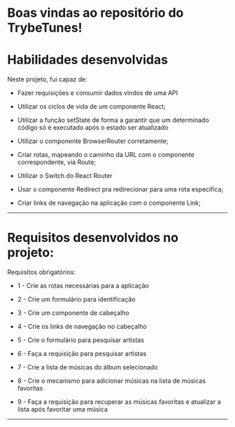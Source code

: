 # Boas vindas ao repositório do TrybeTunes!
# Habilidades desenvolvidas
Neste projeto, fui capaz de:

- Fazer requisições e consumir dados vindos de uma API

- Utilizar os ciclos de vida de um componente React;

- Utilizar a função setState de forma a garantir que um determinado código só é executado após o estado ser atualizado

- Utilizar o componente BrowserRouter corretamente;

- Criar rotas, mapeando o caminho da URL com o componente correspondente, via Route;

- Utilizar o Switch do React Router

- Usar o componente Redirect pra redirecionar para uma rota específica;

- Criar links de navegação na aplicação com o componente Link;


---

# Requisitos desenvolvidos no projeto:
<p> Requisitos obrigatórios:

- 1 - Crie as rotas necessárias para a aplicação

- 2 - Crie um formulário para identificação

- 3 - Crie um componente de cabeçalho
    
- 4 - Crie os links de navegação no cabeçalho
 
- 5 - Crie o formulário para pesquisar artistas
    
- 6 - Faça a requisição para pesquisar artistas
    
- 7 - Crie a lista de músicas do álbum selecionado
    
- 8 - Crie o mecanismo para adicionar músicas na lista de músicas favoritas

- 9 - Faça a requisição para recuperar as músicas favoritas e atualizar a lista após favoritar uma música






    
---
<p>
